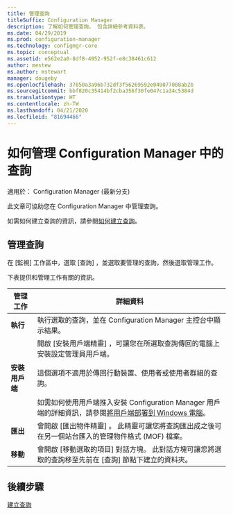 ```yaml
---
title: 管理查詢
titleSuffix: Configuration Manager
description: 了解如何管理查詢。 包含詳細參考資料表。
ms.date: 04/29/2019
ms.prod: configuration-manager
ms.technology: configmgr-core
ms.topic: conceptual
ms.assetid: e562e2a0-8df8-4952-952f-e8c38461c612
author: mestew
ms.author: mstewart
manager: dougeby
ms.openlocfilehash: 37050a3a96b732df3f56269592e049077008ab2b
ms.sourcegitcommit: bbf820c35414bf2cba356f30fe047c1a34c5384d
ms.translationtype: HT
ms.contentlocale: zh-TW
ms.lasthandoff: 04/21/2020
ms.locfileid: "81694466"
---
```

# <a name="how-to-manage-queries-in-configuration-manager"></a>如何管理 Configuration Manager 中的查詢

適用於：  Configuration Manager (最新分支)

此文章可協助您在 Configuration Manager 中管理查詢。  

 如需如何建立查詢的資訊，請參閱[如何建立查詢](../../../core/servers/manage/create-queries.md)。  

## <a name="manage-queries"></a>管理查詢
 在 [監視]  工作區中，選取 [查詢]  ，並選取要管理的查詢，然後選取管理工作。  

 下表提供和管理工作有關的資訊。  

|管理工作|詳細資料| 
|---------------------|-------------|
|**執行**|執行選取的查詢，並在 Configuration Manager 主控台中顯示結果。|
|**安裝用戶端**|開啟 [安裝用戶端精靈]  ，可讓您在所選取查詢傳回的電腦上安裝設定管理員用戶端。<br /><br /> 這個選項不適用於傳回行動裝置、使用者或使用者群組的查詢。 <br /><br /> 如需如何使用用戶端推入安裝 Configuration Manager 用戶端的詳細資訊，請參閱[將用戶端部署到 Windows 電腦](../../clients/deploy/deploy-clients-to-windows-computers.md)。| 
|**匯出**|會開啟 [匯出物件精靈]  。 此精靈可讓您將查詢匯出成之後可在另一個站台匯入的管理物件格式 (MOF) 檔案。
|**移動**|會開啟 [移動選取的項目]  對話方塊。 此對話方塊可讓您將選取的查詢移至先前在 [查詢]  節點下建立的資料夾。|

## <a name="next-steps"></a>後續步驟 
 [建立查詢](../../../core/servers/manage/create-queries.md)
